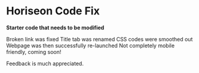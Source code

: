 # Horiseon Code Fix
**Starter code that needs to be modified**

Broken link was fixed
Title tab was renamed
CSS codes were smoothed out
Webpage was then successfully re-launched
Not completely mobile friendly, coming soon!

Feedback is much appreciated.
